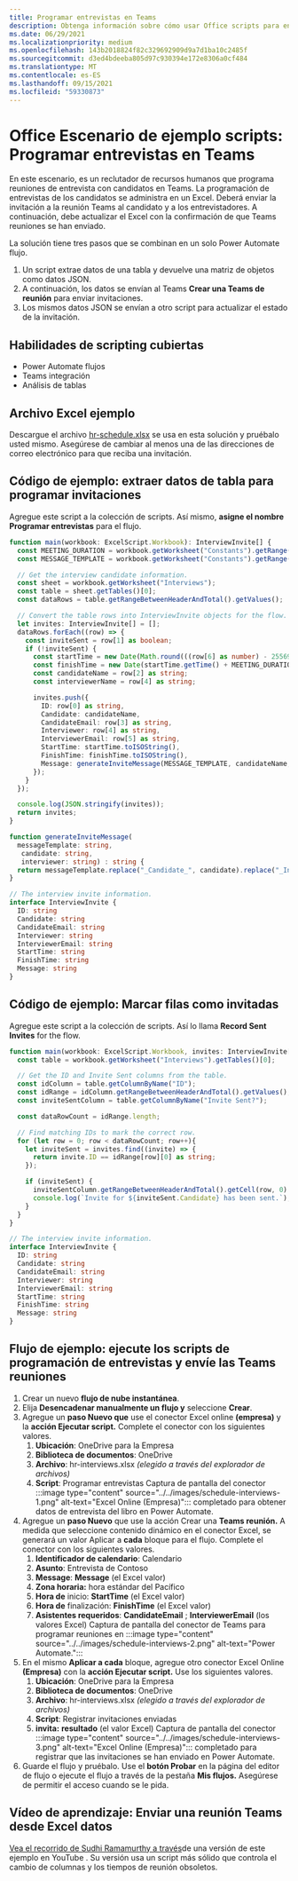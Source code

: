 ```yaml
---
title: Programar entrevistas en Teams
description: Obtenga información sobre cómo usar Office scripts para enviar una reunión Teams desde Excel datos.
ms.date: 06/29/2021
ms.localizationpriority: medium
ms.openlocfilehash: 143b2018824f82c329692909d9a7d1ba10c2485f
ms.sourcegitcommit: d3ed4bdeeba805d97c930394e172e8306a0cf484
ms.translationtype: MT
ms.contentlocale: es-ES
ms.lasthandoff: 09/15/2021
ms.locfileid: "59330873"
---
```

# <a name="office-scripts-sample-scenario-schedule-interviews-in-teams"></a>Office Escenario de ejemplo scripts: Programar entrevistas en Teams

En este escenario, es un reclutador de recursos humanos que programa reuniones de entrevista con candidatos en Teams. La programación de entrevistas de los candidatos se administra en un Excel. Deberá enviar la invitación a la reunión Teams al candidato y a los entrevistadores. A continuación, debe actualizar el Excel con la confirmación de que Teams reuniones se han enviado.

La solución tiene tres pasos que se combinan en un solo Power Automate flujo.

1. Un script extrae datos de una tabla y devuelve una matriz de objetos como datos JSON.
1. A continuación, los datos se envían al Teams **Crear una Teams de reunión** para enviar invitaciones.
1. Los mismos datos JSON se envían a otro script para actualizar el estado de la invitación.

## <a name="scripting-skills-covered"></a>Habilidades de scripting cubiertas

* Power Automate flujos
* Teams integración
* Análisis de tablas

## <a name="sample-excel-file"></a>Archivo Excel ejemplo

Descargue el archivo <a href="hr-schedule.xlsx">hr-schedule.xlsx</a> se usa en esta solución y pruébalo usted mismo. Asegúrese de cambiar al menos una de las direcciones de correo electrónico para que reciba una invitación.

## <a name="sample-code-extract-table-data-to-schedule-invites"></a>Código de ejemplo: extraer datos de tabla para programar invitaciones

Agregue este script a la colección de scripts. Así mismo, **asigne el nombre Programar entrevistas** para el flujo.

```TypeScript
function main(workbook: ExcelScript.Workbook): InterviewInvite[] {
  const MEETING_DURATION = workbook.getWorksheet("Constants").getRange("B1").getValue() as number;
  const MESSAGE_TEMPLATE = workbook.getWorksheet("Constants").getRange("B2").getValue() as string;

  // Get the interview candidate information.
  const sheet = workbook.getWorksheet("Interviews");
  const table = sheet.getTables()[0];
  const dataRows = table.getRangeBetweenHeaderAndTotal().getValues();

  // Convert the table rows into InterviewInvite objects for the flow.
  let invites: InterviewInvite[] = [];
  dataRows.forEach((row) => {
    const inviteSent = row[1] as boolean;
    if (!inviteSent) {
      const startTime = new Date(Math.round(((row[6] as number) - 25569) * 86400 * 1000));
      const finishTime = new Date(startTime.getTime() + MEETING_DURATION * 60 * 1000);
      const candidateName = row[2] as string;
      const interviewerName = row[4] as string;

      invites.push({
        ID: row[0] as string,
        Candidate: candidateName,
        CandidateEmail: row[3] as string,
        Interviewer: row[4] as string,
        InterviewerEmail: row[5] as string,
        StartTime: startTime.toISOString(),
        FinishTime: finishTime.toISOString(),
        Message: generateInviteMessage(MESSAGE_TEMPLATE, candidateName, interviewerName)
      });
    }    
  });

  console.log(JSON.stringify(invites));
  return invites;
}

function generateInviteMessage(
  messageTemplate: string,
   candidate: string,
   interviewer: string) : string {
  return messageTemplate.replace("_Candidate_", candidate).replace("_Interviewer_", interviewer);
}

// The interview invite information.
interface InterviewInvite {
  ID: string
  Candidate: string
  CandidateEmail: string
  Interviewer: string
  InterviewerEmail: string
  StartTime: string
  FinishTime: string
  Message: string
}
```

## <a name="sample-code-mark-rows-as-invited"></a>Código de ejemplo: Marcar filas como invitadas

Agregue este script a la colección de scripts. Así lo llama **Record Sent Invites** for the flow.

```TypeScript
function main(workbook: ExcelScript.Workbook, invites: InterviewInvite[]) {
  const table = workbook.getWorksheet("Interviews").getTables()[0];

  // Get the ID and Invite Sent columns from the table.
  const idColumn = table.getColumnByName("ID");
  const idRange = idColumn.getRangeBetweenHeaderAndTotal().getValues();
  const inviteSentColumn = table.getColumnByName("Invite Sent?");

  const dataRowCount = idRange.length;

  // Find matching IDs to mark the correct row.
  for (let row = 0; row < dataRowCount; row++){
    let inviteSent = invites.find((invite) => {
      return invite.ID == idRange[row][0] as string;
    });

    if (inviteSent) {
      inviteSentColumn.getRangeBetweenHeaderAndTotal().getCell(row, 0).setValue(true);
      console.log(`Invite for ${inviteSent.Candidate} has been sent.`);
    }
  } 
}

// The interview invite information.
interface InterviewInvite {
  ID: string
  Candidate: string
  CandidateEmail: string
  Interviewer: string
  InterviewerEmail: string
  StartTime: string
  FinishTime: string
  Message: string
}
```

## <a name="sample-flow-run-the-interview-scheduling-scripts-and-send-the-teams-meetings"></a>Flujo de ejemplo: ejecute los scripts de programación de entrevistas y envíe las Teams reuniones

1. Crear un nuevo **flujo de nube instantánea**.
1. Elija **Desencadenar manualmente un flujo y** seleccione **Crear**.
1. Agregue un **paso Nuevo que** use el conector Excel online **(empresa)** y la **acción Ejecutar script.** Complete el conector con los siguientes valores.
    1. **Ubicación**: OneDrive para la Empresa
    1. **Biblioteca de documentos**: OneDrive
    1. **Archivo**: hr-interviews.xlsx *(elegido a través del explorador de archivos)*
    1. **Script**: Programar entrevistas Captura de pantalla del conector :::image type="content" source="../../images/schedule-interviews-1.png" alt-text="Excel Online (Empresa)"::: completado para obtener datos de entrevista del libro en Power Automate.
1. Agregue un **paso Nuevo** que use la acción Crear una **Teams reunión.** A medida que seleccione contenido dinámico en el conector Excel, se generará un valor Aplicar a **cada** bloque para el flujo. Complete el conector con los siguientes valores.
    1. **Identificador de calendario**: Calendario
    1. **Asunto**: Entrevista de Contoso
    1. **Message**: **Message** (el Excel valor)
    1. **Zona horaria:** hora estándar del Pacífico
    1. **Hora de** inicio: **StartTime** (el Excel valor)
    1. **Hora de** finalización: **FinishTime** (el Excel valor)
    1. **Asistentes requeridos**: **CandidateEmail** ; **InterviewerEmail** (los valores Excel) Captura de pantalla del conector de Teams para programar reuniones en :::image type="content" source="../../images/schedule-interviews-2.png" alt-text="Power Automate.":::
1. En el mismo **Aplicar a cada** bloque, agregue otro conector Excel Online **(Empresa)** con la **acción Ejecutar script.** Use los siguientes valores.
    1. **Ubicación**: OneDrive para la Empresa
    1. **Biblioteca de documentos**: OneDrive
    1. **Archivo**: hr-interviews.xlsx *(elegido a través del explorador de archivos)*
    1. **Script**: Registrar invitaciones enviadas
    1. **invita:** **resultado** (el valor Excel) Captura de pantalla del conector :::image type="content" source="../../images/schedule-interviews-3.png" alt-text="Excel Online (Empresa)"::: completado para registrar que las invitaciones se han enviado en Power Automate.
1. Guarde el flujo y pruébalo. Use el **botón Probar** en la página del editor de flujo o ejecute el flujo a través de la pestaña **Mis flujos.** Asegúrese de permitir el acceso cuando se le pida.

## <a name="training-video-send-a-teams-meeting-from-excel-data"></a>Vídeo de aprendizaje: Enviar una reunión Teams desde Excel datos

[Vea el recorrido de Sudhi Ramamurthy a través](https://youtu.be/HyBdx52NOE8)de una versión de este ejemplo en YouTube . Su versión usa un script más sólido que controla el cambio de columnas y los tiempos de reunión obsoletos.
